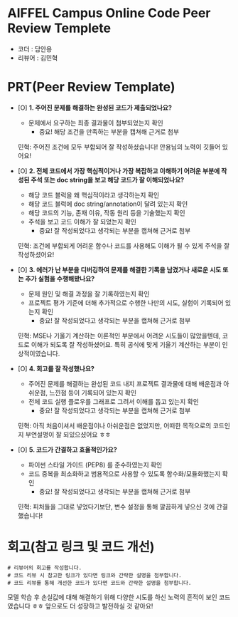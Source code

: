 # AIFFEL Campus Online Code Peer Review Templete
- 코더 : 담안용
- 리뷰어 : 김민혁 


# PRT(Peer Review Template)
- [O]  **1. 주어진 문제를 해결하는 완성된 코드가 제출되었나요?**
    - 문제에서 요구하는 최종 결과물이 첨부되었는지 확인
        - 중요! 해당 조건을 만족하는 부분을 캡쳐해 근거로 첨부
	
	민혁: 주어진 조건에 모두 부합되어 잘 작성하셨습니다! 안용님의 노력이 깃들어 있어요!     

- [O]  **2. 전체 코드에서 가장 핵심적이거나 가장 복잡하고 이해하기 어려운 부분에 작성된 
주석 또는 doc string을 보고 해당 코드가 잘 이해되었나요?**
    - 해당 코드 블럭을 왜 핵심적이라고 생각하는지 확인
    - 해당 코드 블럭에 doc string/annotation이 달려 있는지 확인
    - 해당 코드의 기능, 존재 이유, 작동 원리 등을 기술했는지 확인
    - 주석을 보고 코드 이해가 잘 되었는지 확인
        - 중요! 잘 작성되었다고 생각되는 부분을 캡쳐해 근거로 첨부

	민혁: 조건에 부합되게 어려운 함수나 코드를 사용해도 이해가 될 수 있게 주석을 잘 작성하셨어요!
        
- [O]  **3. 에러가 난 부분을 디버깅하여 문제를 해결한 기록을 남겼거나
새로운 시도 또는 추가 실험을 수행해봤나요?**
    - 문제 원인 및 해결 과정을 잘 기록하였는지 확인
    - 프로젝트 평가 기준에 더해 추가적으로 수행한 나만의 시도, 
    실험이 기록되어 있는지 확인
        - 중요! 잘 작성되었다고 생각되는 부분을 캡쳐해 근거로 첨부

	민혁: MSE나 기울기 계산하는 이론적인 부분에서 어려운 시도들이 많았을텐데, 코드로 이해가 되도록 잘 작성하셨어요. 특히 공식에 맞게 기울기 계산하는 부분이 인상적이였습니다. 
        
- [O]  **4. 회고를 잘 작성했나요?**
    - 주어진 문제를 해결하는 완성된 코드 내지 프로젝트 결과물에 대해
    배운점과 아쉬운점, 느낀점 등이 기록되어 있는지 확인
    - 전체 코드 실행 플로우를 그래프로 그려서 이해를 돕고 있는지 확인
        - 중요! 잘 작성되었다고 생각되는 부분을 캡쳐해 근거로 첨부

	민혁: 아직 처음이셔서 배운점이나 아쉬운점은 없었지만, 어떠한 목적으로의 코드인지 부연설명이 잘 되있으셨어요 ㅎㅎ
        
- [O]  **5. 코드가 간결하고 효율적인가요?**
    - 파이썬 스타일 가이드 (PEP8) 를 준수하였는지 확인
    - 코드 중복을 최소화하고 범용적으로 사용할 수 있도록 함수화/모듈화했는지 확인
        - 중요! 잘 작성되었다고 생각되는 부분을 캡쳐해 근거로 첨부

	민혁: 피처들을 그대로 넣었다기보단, 변수 설정을 통해 깔끔하게 넣으신 것에 간결했습니다!

# 회고(참고 링크 및 코드 개선)
```
# 리뷰어의 회고를 작성합니다.
# 코드 리뷰 시 참고한 링크가 있다면 링크와 간략한 설명을 첨부합니다.
# 코드 리뷰를 통해 개선한 코드가 있다면 코드와 간략한 설명을 첨부합니다.
```

모델 학습 후 손실값에 대해 해결하기 위해 다양한 시도를 하신 노력의 흔적이 보인 코드였습니다 ㅎㅎ
앞으로도 더 성장하고 발전하실 것 같아요!

